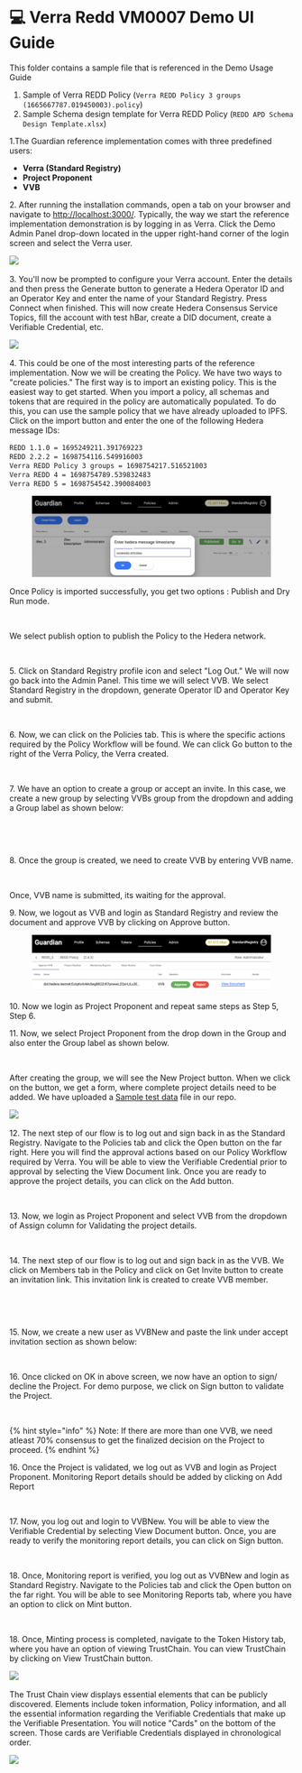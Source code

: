 # 💻 Verra Redd VM0007 Demo UI Guide

This folder contains a sample file that is referenced in the Demo Usage Guide

1. Sample of Verra REDD Policy (`Verra REDD Policy 3 groups (1665667787.019450003).policy`)
2. Sample Schema design template for Verra REDD Policy (`REDD APD Schema Design Template.xlsx`)

1.The Guardian reference implementation comes with three predefined users:

* **Verra (Standard Registry)**
* **Project Proponent**
* **VVB**

2\. After running the installation commands, open a tab on your browser and navigate to [http://localhost:3000/](http://localhost:3000/). Typically, the way we start the reference implementation demonstration is by logging in as Verra. Click the Demo Admin Panel drop-down located in the upper right-hand corner of the login screen and select the Verra user.

![](../../../.gitbook/assets/Verra\_1.png)

3\. You'll now be prompted to configure your Verra account. Enter the details and then press the Generate button to generate a Hedera Operator ID and an Operator Key and enter the name of your Standard Registry. Press Connect when finished. This will now create Hedera Consensus Service Topics, fill the account with test hBar, create a DID document, create a Verifiable Credential, etc.

![](../../../.gitbook/assets/Verra\_2.2.png)

4\. This could be one of the most interesting parts of the reference implementation. Now we will be creating the Policy. We have two ways to "create policies." The first way is to import an existing policy. This is the easiest way to get started. When you import a policy, all schemas and tokens that are required in the policy are automatically populated. To do this, you can use the sample policy that we have already uploaded to IPFS. Click on the import button and enter the one of the following Hedera message IDs:

```
REDD 1.1.0 = 1695249211.391769223
REDD 2.2.2 = 1698754116.549916003
Verra REDD Policy 3 groups = 1698754217.516521003
Verra REDD 4 = 1698754789.539832483
Verra REDD 5 = 1698754542.390084003
```

<figure><img src="../../../.gitbook/assets/image (1) (1) (1) (1) (1) (1) (1) (1).png" alt=""><figcaption></figcaption></figure>

Once Policy is imported successfully, you get two options : Publish and Dry Run mode.

<figure><img src="../../../.gitbook/assets/3_2.png" alt=""><figcaption></figcaption></figure>

We select publish option to publish the Policy to the Hedera network.

<figure><img src="../../../.gitbook/assets/3_3.png" alt=""><figcaption></figcaption></figure>

5\. Click on Standard Registry profile icon and select "Log Out." We will now go back into the Admin Panel. This time we will select VVB. We select Standard Registry in the dropdown, generate Operator ID and Operator Key and submit.

<figure><img src="../../../.gitbook/assets/3_4.png" alt=""><figcaption></figcaption></figure>

6\. Now, we can click on the Policies tab. This is where the specific actions required by the Policy Workflow will be found. We can click Go button to the right of the Verra Policy, the Verra created.

<figure><img src="../../../.gitbook/assets/3_5.png" alt=""><figcaption></figcaption></figure>

7\. We have an option to create a group or accept an invite. In this case, we create a new group by selecting VVBs group from the dropdown and adding a Group label as shown below:

<figure><img src="../../../.gitbook/assets/3_6.png" alt=""><figcaption></figcaption></figure>

<figure><img src="../../../.gitbook/assets/3_7.png" alt=""><figcaption></figcaption></figure>

8\. Once the group is created, we need to create VVB by entering VVB name.

<figure><img src="../../../.gitbook/assets/3_8.png" alt=""><figcaption></figcaption></figure>

Once, VVB name is submitted, its waiting for the approval.

9\. Now, we logout as VVB and login as Standard Registry and review the document and approve VVB by clicking on Approve button.

<figure><img src="../../../.gitbook/assets/3_9 (1) (1).png" alt=""><figcaption></figcaption></figure>

10\. Now we login as Project Proponent and repeat same steps as Step 5, Step 6.

11\. Now, we select Project Proponent from the drop down in the Group and also enter the Group label as shown below.

<figure><img src="../../../.gitbook/assets/3_10.png" alt=""><figcaption></figcaption></figure>

After creating the group, we will see the New Project button. When we click on the button, we get a form, where complete project details need to be added. We have uploaded a [Sample test data](https://github.com/hashgraph/guardian/blob/main/Demo%20Artifacts/REDD%20APD%20Schema%20Design%20Template.xlsx) file in our repo.

![](../../../.gitbook/assets/verra\_new\_8.png)

12\. The next step of our flow is to log out and sign back in as the Standard Registry. Navigate to the Policies tab and click the Open button on the far right. Here you will find the approval actions based on our Policy Workflow required by Verra. You will be able to view the Verifiable Credential prior to approval by selecting the View Document link. Once you are ready to approve the project details, you can click on the Add button.

<figure><img src="../../../.gitbook/assets/3_11.png" alt=""><figcaption></figcaption></figure>

13\. Now, we login as Project Proponent and select VVB from the dropdown of Assign column for Validating the project details.

<figure><img src="../../../.gitbook/assets/3_12.png" alt=""><figcaption></figcaption></figure>

14\. The next step of our flow is to log out and sign back in as the VVB. We click on Members tab in the Policy and click on Get Invite button to create an invitation link. This invitation link is created to create VVB member.

<figure><img src="../../../.gitbook/assets/3_13.png" alt=""><figcaption></figcaption></figure>

<figure><img src="../../../.gitbook/assets/3_14.png" alt=""><figcaption></figcaption></figure>

15\. Now, we create a new user as VVBNew and paste the link under accept invitation section as shown below:

<figure><img src="../../../.gitbook/assets/3_15.png" alt=""><figcaption></figcaption></figure>

16\. Once clicked on OK in above screen, we now have an option to sign/ decline the Project. For demo purpose, we click on Sign button to validate the Project.

<figure><img src="../../../.gitbook/assets/3_16.png" alt=""><figcaption></figcaption></figure>

{% hint style="info" %}
Note: If there are more than one VVB, we need atleast 70% consensus to get the finalized decision on the Project to proceed.
{% endhint %}

16\. Once the Project is validated, we log out as VVB and login as Project Proponent. Monitoring Report details should be added by clicking on Add Report

<figure><img src="../../../.gitbook/assets/3_17.png" alt=""><figcaption></figcaption></figure>

17\. Now, you log out and login to VVBNew. You will be able to view the Verifiable Credential by selecting View Document button. Once, you are ready to verify the monitoring report details, you can click on Sign button.

<figure><img src="../../../.gitbook/assets/3_18.png" alt=""><figcaption></figcaption></figure>

18\. Once, Monitoring report is verified, you log out as VVBNew and login as Standard Registry. Navigate to the Policies tab and click the Open button on the far right. You will be able to see Monitoring Reports tab, where you have an option to click on Mint button.

<figure><img src="../../../.gitbook/assets/3_19.png" alt=""><figcaption></figcaption></figure>

18\. Once, Minting process is completed, navigate to the Token History tab, where you have an option of viewing TrustChain. You can view TrustChain by clicking on View TrustChain button.

![](../../../.gitbook/assets/verra\_new\_16.png)

The Trust Chain view displays essential elements that can be publicly discovered. Elements include token information, Policy information, and all the essential information regarding the Verifiable Credentials that make up the Verifiable Presentation. You will notice "Cards" on the bottom of the screen. Those cards are Verifiable Credentials displayed in chronological order.

![](../../../.gitbook/assets/verra\_new\_17.png)
